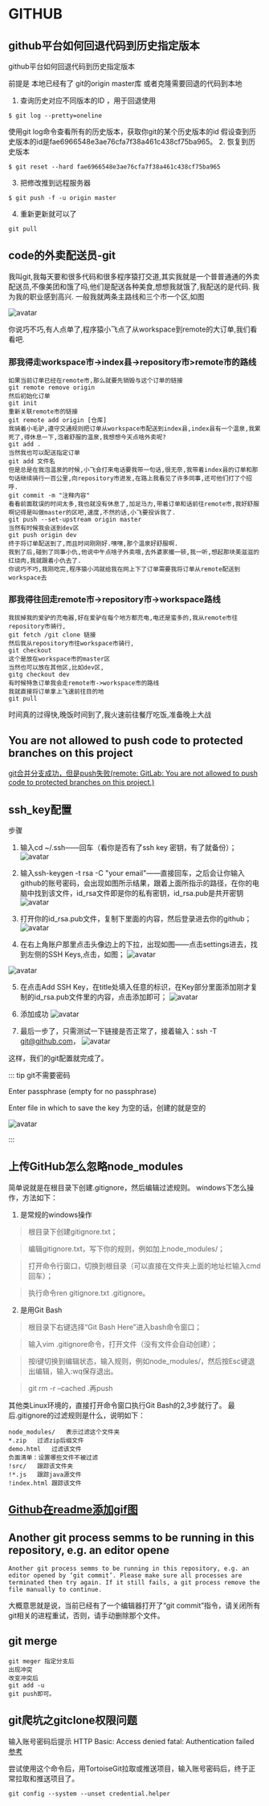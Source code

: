 # GITHUB

## github平台如何回退代码到历史指定版本
github平台如何回退代码到历史指定版本

前提是 本地已经有了 git的origin master库 
或者克隆需要回退的代码到本地

1.  查询历史对应不同版本的ID ，用于回退使用
```
$ git log --pretty=oneline
```

使用git log命令查看所有的历史版本，获取你git的某个历史版本的id
       假设查到历史版本的id是fae6966548e3ae76cfa7f38a461c438cf75ba965。
2. 恢复到历史版本
```
$ git reset --hard fae6966548e3ae76cfa7f38a461c438cf75ba965
```


3. 把修改推到远程服务器
```
$ git push -f -u origin master  
```

4. 重新更新就可以了
```
git pull
```

## code的外卖配送员-git

我叫git,我每天要和很多代码和很多程序猿打交道,其实我就是一个普普通通的外卖配送员,不像美团和饿了吗,他们是配送各种美食,想想我就饿了,我配送的是代码.
我为我的职业感到高兴.
一般我就两条主路线和三个市一个区,如图

![avatar](../public/github.png)

你说巧不巧,有人点单了,程序猿小飞点了从workspace到remote的大订单,我们看看吧.
### 那我得走workspace市->index县->repository市>remote市的路线
```
如果当前订单已经在remote市,那么就要先销毁与这个订单的链接
git remote remove origin
然后初始化订单
git init
重新关联remote市的链接
git remote add origin [仓库]
我骑着小毛驴,遵守交通规则把订单从workspace市配送到index县,index县有一个温泉,我累死了,得休息一下,泡着舒服的温泉,我想想今天点啥外卖呢?
git add .
当然我也可以配送指定订单
git add 文件名
但是总是在我泡温泉的时候,小飞会打来电话要我带一句话,很无奈,我带着index县的订单和那句话继续骑行一百公里,向repository市进发,在路上我看见了许多同事,还可他们打了个招呼.
git commit -m "注释内容"
看看前面耽误的时间太多,我也就没有休息了,加足马力,带着订单和话前往remote市,我好舒服啊记得是叫做master的区吧,速度,不然的话,小飞要投诉我了.
git push --set-upstream origin master
当然有时候我会送到dev区
git push origin dev
终于将订单配送到了,而且时间刚刚好.嘿嘿,那个温泉好舒服啊.
我到了后,碰到了同事小仇,他说中午点啥子外卖哦,去外婆家撮一顿,我一听,想起那块美滋滋的红烧肉,我就跟着小仇去了.
你说巧不巧,我刚吃完,程序猿小鸿就给我在网上下了订单需要我将订单从remote配送到workspace去

```
### 那我得往回走remote市->repository市->workspace路线
```
我拔掉我的爱驴的充电器,好在爱驴在每个地方都充电,电还是蛮多的,我从remote市往repository市骑行,
git fetch /git clone 链接
然后我从repository市往workspace市骑行,
git checkout 
这个是放在workspace市的master区
当然也可以放在其他区,比如dev区,
gitg checkout dev
有时候特急订单我会走remote市->workspace市的路线
我就直接将订单拿上飞速前往目的地
git pull

```
时间真的过得快,晚饭时间到了,我火速前往餐厅吃饭,准备晚上大战

## You are not allowed to push code to protected branches on this project
[git合并分支成功，但是push失败(remote: GitLab: You are not allowed to push code to protected branches on this project.)](https://www.cnblogs.com/hcy-fly/p/9008323.html)

## ssh_key配置
步骤
1. 输入cd ~/.ssh——回车（看你是否有了ssh key 密钥，有了就备份）；
![avatar](../public/github1.png)
2. 输入ssh-keygen -t rsa -C "your email"——直接回车，之后会让你输入github的账号密码，会出现如图所示结果，跟着上面所指示的路径，在你的电脑中找到该文件，id_rsa文件即是你的私有密钥，id_rsa.pub是共开密钥
![avatar](../public/github2.png)

3. 打开你的id_rsa.pub文件，复制下里面的内容，然后登录进去你的github；
![avatar](../public/github3.png)

4. 在右上角账户那里点击头像边上的下拉，出现如图——点击settings进去，找到左侧的SSH Keys,点击，如图；
![avatar](../public/github4.png)

![avatar](../public/github5.png)

5. 在点击Add SSH Key，在title处填入任意的标识，在Key部分里面添加刚才复制的id_rsa.pub文件里的内容，点击添加即可；
![avatar](../public/github6.png)


6. 添加成功
![avatar](../public/github7.png)



7. 最后一步了，只需测试一下链接是否正常了，接着输入：ssh -T git@github.com，
![avatar](../public/github8.png)


这样，我们的git配置就完成了。



::: tip
git不需要密码

Enter passphrase (empty for no passphrase)

Enter file in which to save the key 为空的话，创建的就是空的

![avatar](../public/github9.png)

:::


## 上传GitHub怎么忽略node_modules
简单说就是在根目录下创建.gitignore，然后编辑过滤规则。
windows下怎么操作，方法如下：
1. 是常规的windows操作
> 根目录下创建gitignore.txt；

>编辑gitignore.txt，写下你的规则，例如加上node_modules/；

>打开命令行窗口，切换到根目录（可以直接在文件夹上面的地址栏输入cmd回车）；

>执行命令ren gitignore.txt .gitignore。

2. 是用Git Bash
>根目录下右键选择“Git Bash Here”进入bash命令窗口；


>输入vim .gitignore命令，打开文件（没有文件会自动创建）；

>按i键切换到编辑状态，输入规则，例如node_modules/，然后按Esc键退出编辑，输入:wq保存退出。

>git rm -r –cached .再push

其他类Linux环境的，直接打开命令窗口执行Git Bash的2,3步就行了。
最后.gitignore的过滤规则是什么，说明如下：
```
node_modules/   表示过滤这个文件夹
*.zip   过滤zip后缀文件
demo.html   过滤该文件
负面清单：设置哪些文件不被过滤
!src/   跟踪该文件夹
!*.js   跟踪java源文件
!index.html 跟踪该文件
```


## [Github在readme添加gif图](https://www.jianshu.com/p/3142755e93c8)


## Another git process semms to be running in this repository, e.g. an editor opene
```
Another git process semms to be running in this repository, e.g. an editor opened by ‘git commit’. Please make sure all processes are terminated then try again. If it still fails, a git process remove the file manually to continue.
```
大概意思就是说，当前已经有了一个编辑器打开了“git commit”指令，请关闭所有git相关的进程重试，否则，请手动删除那个文件。
## git merge
```
git meger 指定分支后
出现冲突
改变冲突后
git add -u
git push即可。
```

## git爬坑之gitclone权限问题
输入账号密码后提示 HTTP Basic: Access denied fatal: Authentication failed 
[参考](https://www.cnblogs.com/VAllen/p/http-basic-access-denied-fatal-authentication-failed.html)

尝试使用这个命令后，用TortoiseGit拉取或推送项目，输入账号密码后，终于正常拉取和推送项目了。
```
git config --system --unset credential.helper
```

